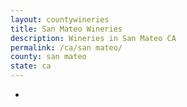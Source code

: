 ```yaml
---
layout: countywineries
title: San Mateo Wineries
description: Wineries in San Mateo CA
permalink: /ca/san mateo/
county: san mateo
state: ca
---
```

-

